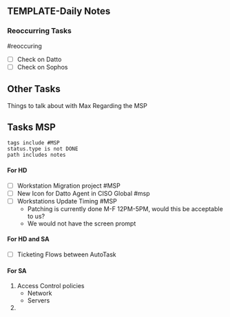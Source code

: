 ## TEMPLATE-Daily Notes

### Reoccurring Tasks

#reoccuring

- [ ] Check on Datto
- [ ] Check on Sophos

## Other Tasks

Things to talk about with Max Regarding the MSP
## Tasks MSP
```tasks
tags include #MSP 
status.type is not DONE
path includes notes
```

#### For HD
- [ ] Workstation Migration project #MSP 
- [ ] New Icon for Datto Agent in CISO Global #msp
- [ ] Workstations Update Timing #MSP 
	- Patching is currently done M-F 12PM-5PM, would this be acceptable to us?
	- We would not have the screen prompt

#### For HD and SA
- [ ] Ticketing Flows between AutoTask

#### For SA
1. Access Control policies
	* Network
	* Servers
2. 